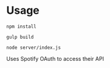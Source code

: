 # Usage

`npm install`

`gulp build`

`node server/index.js`

Uses Spotify OAuth to access their API